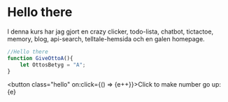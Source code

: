 # Hello there

I denna kurs har jag gjort en crazy clicker, todo-lista, chatbot, tictactoe, memory, blog, api-search, telltale-hemsida och en galen homepage.

```js
//Hello there
function GiveOttoA(){
    let OttosBetyg = "A";
}
```

<script>
    let e = 0;
</script>

<button class="hello" on:click={() => {e++}}>Click to make number go up: {e}</button>
<style>
    .hello {
        border-radius: 30px;
        height: 60px;
        border: 3px solid orange;
    }
    .hello:hover {
        background-color: black;
        color: white;
    }
</style>